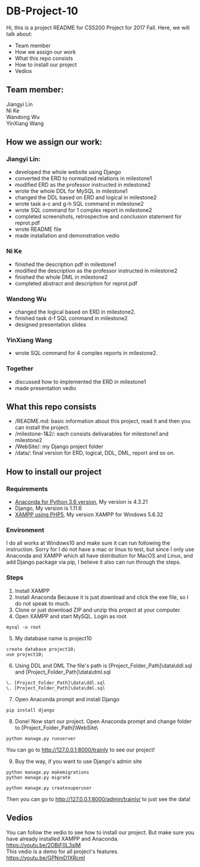 # DB-Project-10
Hi, this is a project README for CS5200 Project for 2017 Fall. Here, we will talk about:
- Team member
- How we assign our work
- What this repo consists
- How to install our project
- Vedios

## Team member:
Jiangyi Lin  
Ni Ke  
Wandong Wu  
YinXiang Wang  

## How we assign our work:
### Jiangyi Lin:
- developed the whole website using Django
- converted the ERD to normalized relations in milestone1
- modified ERD as the professor instructed in milestone2
- wrote the whole DDL for MySQL in milestone1
- changed the DDL based on ERD and logical in milestone2
- wrote task a-c and g-h SQL command in milestone2
- wrote SQL command for 1 complex report in milestone2
- completed screenshots, retrospective and conclusion statement for reprot.pdf
- wrote README file
- made installation and demonstration vedio

### Ni Ke
- finished the description pdf in milestone1
- modified the description as the professor instructed in milestone2
- finished the whole DML in milestone2
- completed abstract and description for reprot.pdf

### Wandong Wu
- changed the logical based on ERD in milestone2.
- finished task d-f SQL command in milestone2
- designed presentation slides

### YinXiang Wang
- wrote SQL command for 4 complex reports in milestone2.

### Together
- discussed how to implemented the ERD in milestone1
- made presentation vedio

## What this repo consists
- /README.md: basic information about this project, read it and then you can install the project.
- /milestone-1&2/: each consists delivarables for milestone1 and milestone2
- /WebSite/: my Django project folder
- /data/: final version for ERD, logical, DDL, DML, report and so on.

## How to install our project
### Requirements
- [Anaconda for Python 3.6 version](https://www.anaconda.com/download/), My version is 4.3.21
- Django, My version is 1.11.6
- [XAMPP using PHP5](https://www.apachefriends.org/download.html), My version XAMPP for Windows 5.6.32
### Environment
I do all works at Windows10 and make sure it can run following the instruction. Sorry for I do not have a mac or linux to test, but since I only use Anaconda and XAMPP which all have distribution for MacOS and Linux, and add Django package via pip, I believe it also can run through the steps.
### Steps
1. Install XAMPP
2. Install Anaconda
Because it is just download and click the exe file, so I do not speak to much.
3. Clone or just download ZIP and unzip this project at your computer.
4. Open XAMPP and start MySQL. Login as root
```
mysql -u root
```
5. My database name is project10
```
create database project10;
use project10;
```
6. Using DDL and DML
The file's path is [Project_Folder_Path]\data\ddl.sql and [Project_Folder_Path]\data\dml.sql
```
\. [Project_Folder_Path]\data\ddl.sql
\. [Project_Folder_Path]\data\dml.sql
```
7. Open Anaconda prompt and install Django
```
pip install django
```
8. Done! Now start our project.
Open Anaconda prompt and change folder to [Project_Folder_Path]\WebSite\
```
python manage.py runserver
```
You can go to http://127.0.0.1:8000/trainly to see our project!

9. Buy the way, if you want to use Django's admin site
```
python manage.py makemigrations
python manage.py migrate

python manage.py createsuperuser
```
Then you can go to http://127.0.0.1:8000/admin/trainly/ to just see the data!

## Vedios
You can follow the vedio to see how to install our project. But make sure you have already installed XAMPP and Anaconda.  
https://youtu.be/2OBiF0L3slM  
This vedio is a demo for all project's features.  
https://youtu.be/GPNmD1XRcmI  